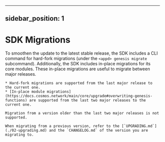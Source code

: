 ----
sidebar_position: 1
---

# SDK Migrations

To smoothen the update to the latest stable release, the SDK includes a CLI command for hard-fork migrations (under the `<appd> genesis migrate` subcommand).
    Additionally, the SDK includes in-place migrations for its core modules. These in-place migrations are useful to migrate between major releases.

    * Hard-fork migrations are supported from the last major release to the current one.
    * [In-place module migrations](https://docs.cosmos.network/main/core/upgrade#overwriting-genesis-functions) are supported from the last two major releases to the current one.

    Migration from a version older than the last two major releases is not supported.

    When migrating from a previous version, refer to the [`UPGRADING.md`](./02-upgrading.md) and the `CHANGELOG.md` of the version you are migrating to.